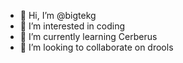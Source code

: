 - 👋 Hi, I’m @bigtekg
- 👀 I’m interested in coding 
- 🌱 I’m currently learning Cerberus 
- 💞️ I’m looking to collaborate on drools 


<!---
bigtekg/bigtekg is a ✨ special ✨ repository because its `README.md` (this file) appears on your GitHub profile.
You can click the Preview link to take a look at your changes.
--->
